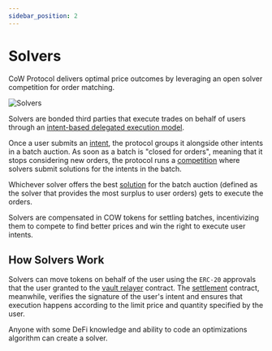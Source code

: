 ```yaml
---
sidebar_position: 2
---
```


# Solvers

CoW Protocol delivers optimal price outcomes by leveraging an open solver competition for order matching. 

![Solvers](/img/concepts/solvers.png)

Solvers are bonded third parties that execute trades on behalf of users through an [intent-based delegated execution model](intents). 

Once a user submits an [intent](intents), the protocol groups it alongside other intents in a batch auction.
As soon as a batch is "closed for orders", meaning that it stops considering new orders, the protocol runs a [competition](/cow-protocol/reference/auctions) where solvers submit solutions for the intents in the batch. 

Whichever solver offers the best [solution](/cow-protocol/reference/auctions/the-problem#solution) for the batch auction (defined as the solver that provides the most surplus to user orders) gets to execute the orders.

Solvers are compensated in COW tokens for settling batches, incentivizing them to compete to find better prices and win the right to execute user intents. 

## How Solvers Work

Solvers can move tokens on behalf of the user using the `ERC-20` approvals that the user granted to the [vault relayer](/cow-protocol/contracts/core/vault-relayer) contract.
The [settlement](/cow-protocol/contracts/core/settlement) contract, meanwhile, verifies the signature of the user's intent and ensures that execution happens according to the limit price and quantity specified by the user.

Anyone with some DeFi knowledge and ability to code an optimizations algorithm can create a solver.
